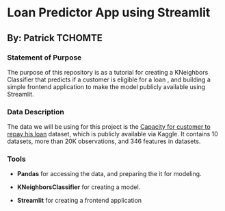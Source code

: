 # Loan Predictor App using Streamlit #

## By: Patrick TCHOMTE ##

### Statement of Purpose ###

The purpose of this repository is as a tutorial for creating a KNeighbors Classifier that predicts if a customer is eligible for a loan , and building a simple frontend application to make the model publicly available using Streamlit.

### Data Description ###

The data we will be using for this project is the [Capacity for customer to repay his loan](https://www.kaggle.com/competitions/home-credit-default-risk/data) dataset, which is publicly available via Kaggle. It contains 10 datasets, more than 20K observations, and 346 features in  datasets.

### Tools ###

- **Pandas** for accessing the data, and preparing the it for modeling.

- **KNeighborsClassifier** for creating a model.

- **Streamlit** for creating a frontend application